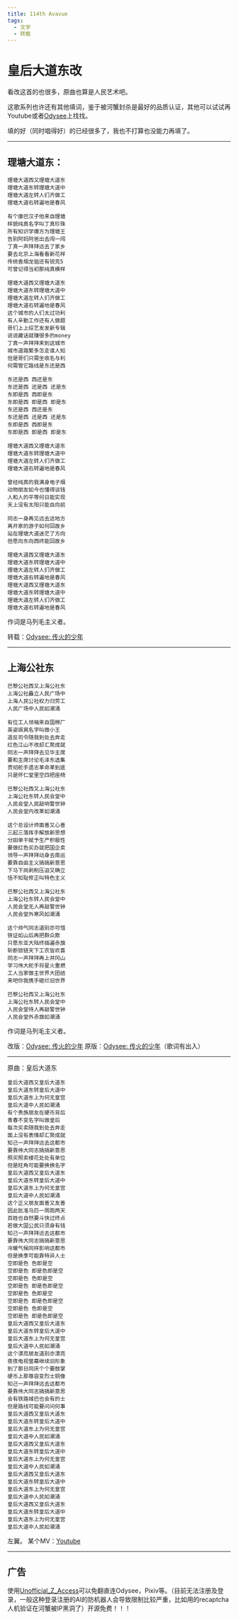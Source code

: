```yaml
---
title: 114th Avavue
tags:
  - 文学
  - 转载
---
```


# 皇后大道东改

<script setup>
import MidiPlayer from './MidiPlayer.vue';
</script>

<MidiPlayer MidiUrl="/midis/大道东边是什么.mid" SongTitle="大道东边是什么.mid" key="大道东边是什么" />

看改这首的也很多，原曲也算是人民艺术吧。

这歌系列也许还有其他填词，鉴于被河蟹封杀是最好的品质认证，其他可以试试再Youtube或者[Odysee](https://odysee.com/$/search?q=%E9%98%B3%E5%85%89%E5%BC%80%E6%9C%97)上找找。

填的好（同时唱得好）的已经很多了，我也不打算也没能力再填了。

---

## 理塘大道东：

```text
理塘大道西又理塘大道东
理塘大道东转理塘大道中
理塘大道左转人们齐做工
理塘大道右转遍地是春风

有个康巴汉子他来自理塘
样貌纯真名字叫丁真珍珠
所有知识学爆方为理塘王
告别阿妈阿爸出去闯一闯
丁真一声拜拜远去了家乡
要去北京上海看看新花样
传统香烟龙狙还有锐克5
可曾记得当初那纯真模样

理塘大道西又理塘大道东
理塘大道东转理塘大道中
理塘大道左转人们齐做工
理塘大道右转遍地是春风
这个城市的人们太过功利
有人辛勤工作还有人做题
哥们上上综艺发发新专辑
说说藏话就赚很多的money
丁真一声拜拜来到这城市
城市道路繁多怎走谁人知
但是哥们只需坐收名与利
何需管它路线是东还是西

东还是西 西还是东
东还是西 还是西 还是东
东即是西 西即是东
东即是西 即是西 即是东
东还是西 西还是东
东还是西 还是西 还是东
东即是西 西即是东
东即是西 即是西 即是东

理塘大道西又理塘大道东
理塘大道东转理塘大道中
理塘大道左转人们齐做工
理塘大道右转遍地是春风

曾经纯真的我满身电子烟
动物朋友如今也懂得谈钱
人和人的平等何日能实现
天上没有太阳只能自向前

同志一身再见远去这地方
离开家的游子如何回故乡
站在理塘大道迷茫了方向
但愿向东向西终能回故乡

理塘大道西又理塘大道东
理塘大道东转理塘大道中
理塘大道左转人们齐做工
理塘大道右转遍地是春风
理塘大道西又理塘大道东
理塘大道东转理塘大道中
理塘大道左转人们齐做工
理塘大道右转遍地是春风
```

作词是马列毛主义者。

转载：[Odysee: 传火的少年](https://odysee.com/@maliemaocommunist:1/%EF%BC%88%E5%A2%99%E5%86%85%E5%B7%B2%E5%88%A0%EF%BC%89%E3%80%90%E4%B8%81%E7%9C%9F%E3%80%91%E3%80%8A%E7%90%86%E5%A1%98%E5%A4%A7%E9%81%93%E4%B8%9C%E3%80%8B%E2%80%94%E2%80%94%E7%AC%AC9%E5%B1%8A%E9%A6%99%E6%B8%AF%E5%8D%81%E5%A4%A7%E5%8A%B2%E6%AD%8C%E9%87%91%E6%9B%B2%E5%A5%96:6)

---

## 上海公社东

```text
巴黎公社西又上海公社东
上海公社矗立人民广场中
上海人民公社权力归劳工
人民广场中人民如潮涌

有位工人领袖来自国棉厂
英姿飒爽名字叫做小王
造反司令随我到处去奔走
红色江山不改却汇聚成就
同志一声拜拜去见华主席
要和主席讨论毛泽东选集
贯彻舵手遗志革命革到底
只是怀仁堂里空四把座椅

巴黎公社西又上海公社东
上海公社东转人民会堂中
人民会堂人民敲响警世钟
人民会堂内改革如潮涌

这个总设计师面善又心善
三起三落挥手解放新思想
分田单干赋予生产积极性
要做红色买办就把国企卖
领导一声拜拜动身去南巡
要靠自由主义搞搞新意思
下马下岗剥削压迫又确立
恬不知耻修正叫特色主义

巴黎公社西又上海公社东
上海公社东转人民会堂中
人民会堂无人再敲警世钟
人民会堂外寒风如潮涌

这个帅气同志道别亦可惜
铁证如山后再把群众欺
只愿东亚大陆终插遍赤旗
斩断锁链天下工农皆欢喜
同志一声拜拜再上井冈山
学习伟大舵手将星火重燃
工人当家做主世界大团结
来吧你我携手砸烂旧世界

巴黎公社西又上海公社东
上海公社东转人民会堂中
人民会堂待人再敲警世钟
人民会堂外赤旗如潮涌
```

作词是马列毛主义者。

改版：[Odysee: 传火的少年](https://odysee.com/@maliemaocommunist:1/%E4%B8%8A%E6%B5%B7%E5%85%AC%E7%A4%BE%E4%B8%9C%E3%80%90%E5%8E%9F%E5%88%9Bpv%E3%80%91:5)
原版：[Odysee: 传火的少年](https://odysee.com/@maliemaocommunist:1/%E4%B8%8A%E6%B5%B7%E5%85%AC%E7%A4%BE%E4%B8%9C%EF%BC%88%E7%9A%87%E5%90%8E%E5%A4%A7%E9%81%93%E4%B8%9C%EF%BC%89%E3%80%90%E8%BD%AC%E8%BD%BD%E9%9D%9E%E5%8E%9F%E5%88%9B%E3%80%91:c)（歌词有出入）

---

原曲：皇后大道东

```text
皇后大道西又皇后大道东
皇后大道东转皇后大道中
皇后大道东上为何无皇宫
皇后大道中人民如潮涌
有个贵族朋友在硬币背后
青春不变名字叫做皇后
每次买卖随我到处去奔走
面上没有表情却汇聚成就
知己一声拜拜远去这都市
要靠伟大同志搞搞新意思
照买照卖楼花处处有单位
但是旺角可能要换换名字
皇后大道西又皇后大道东
皇后大道东转皇后大道中
皇后大道东上为何无皇宫
皇后大道中人民如潮涌
这个正义朋友面善又友善
因此批准马匹一周跑两天
百姓也自然要斗快过终点
若做大国公民只须身有钱
知己一声拜拜远去这都市
要靠伟大同志搞搞新意思
冷暖气候同样影响这都市
但是换季可能靠特异人士
空即是色 色即是空
空即是色 即是色即是空
空即是色 色即是空
空即是色 即是色即是空
空即是色 色即是空
空即是色 即是色即是空
空即是色 色即是空
空即是色 即是色即是空
皇后大道西又皇后大道东
皇后大道东转皇后大道中
皇后大道东上为何无皇宫
皇后大道中人民如潮涌
这个漂亮朋友道别亦漂亮
夜夜电视萤幕继续旧形象
到了那日同庆个个要鼓掌
硬币上那尊容变烈士铜像
知己一声拜拜远去这都市
要靠伟大同志搞搞新意思
会有铁路城巴也会有的士
但是路线可能要问问何事
皇后大道西又皇后大道东
皇后大道东转皇后大道中
皇后大道东上为何无皇宫
皇后大道中人民如潮涌
皇后大道西又皇后大道东
皇后大道东转皇后大道中
皇后大道东上为何无皇宫
皇后大道中人民如潮涌
皇后大道西又皇后大道东
皇后大道东转皇后大道中
皇后大道东上为何无皇宫
皇后大道中人民如潮涌
皇后大道西又皇后大道东
皇后大道东转皇后大道中
皇后大道东上为何无皇宫
皇后大道中人民如潮涌
```

左翼。
某个MV：[Youtube](https://www.youtube.com/watch?v=m9v6VIj500I)

---

## 广告

使用[Unofficial_Z_Access](/Unofficial_Z_Access/)可以免翻直连Odysee，Pixiv等。（目前无法注册及登录，一般这种登录注册的AI的防机器人会导致限制比较严重，比如用的recaptcha人机验证在河蟹被IP黑洞了）开源免费！！！

